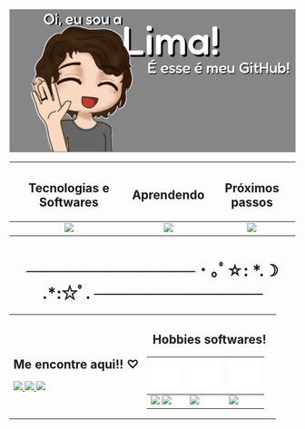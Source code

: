 <div  align="center">
  <img src="limaaa.gif" width="800">
</div>
  
<table align="center">
  <thead>
    <tr>
      <th style="text-align:center;"><h2> Tecnologias e Softwares </h2></th>
      <th style="text-align:center;"><h2> Aprendendo </h2></th>
      <th style="text-align:center;"><h2> Próximos passos </h2></th>
    </tr>
  </thead>
  <tbody>
    <tr>
      <td align="center">
        <a href="https://skillicons.dev">
          <img src="https://skillicons.dev/icons?i=html,css,cpp,php,mysql,obsidian,notion,vscode&perline=3&theme=light" width="200" />
        </a>
      </td>
      <td align="center">
        <a href="https://skillicons.dev">
          <img src="https://skillicons.dev/icons?i=git,github,figma,js&perline=3&theme=light" width="200" />
        </a>
      </td>
      <td align="center">
        <a href="https://skillicons.dev">
          <img src="https://skillicons.dev/icons?i=androidstudio,kotlin,nodejs,py,sass&perline=3&theme=light" width="200"  />
        </a>
      </td>
    </tr>
  </tbody>
</table>



<h1 align="center"> ─────────────── ･ ｡ﾟ☆: *.☽ .*:☆ﾟ. ─────────────── </h1>



<table align="center">
  <tr>
    <!-- Coluna da esquerda -->
    <td  width="50%">
      <h2 align="center" > Me encontre aqui!! ♡︎ </h2>
      <a href="https://discord.com/users/560628140473581569" target="_blank">
        <img src="https://skillicons.dev/icons?i=discord&theme=light" width="55">
      </a>
      <a href="mailto:marianalima.developer@gmail.com">
        <img src="https://skillicons.dev/icons?i=gmail&theme=light" width="55">
      </a>
      <a href="https://instagram.com/marianalima.dev" target="_blank">
        <img src="https://skillicons.dev/icons?i=instagram&theme=light" width="55">
      </a>
    </td>
  <!-- Coluna da direita -->
    <td align="center" width="50%">
      <h2>Hobbies softwares!</h2>
      <table>
        <thead>
          <tr>
            <th><img src="iconizer-camera-fill.svg" width="55"> </th>
            <th><img src="iconizer-palette2.svg" width="55"></th>
            <th><img src="iconizer-brush.svg" width="55"></th>
          </tr>
        </thead>
        <tbody>
          <tr>
            <td><img src="https://img.shields.io/badge/Adobe%20Lightroom-31A8FF.svg?style=for-the-badge&logo=Adobe%20Lightroom&logoColor=white" width="180"> 
            <a href="https://instagram.com/marianalima.jpg" target="_blank">
                <img src="https://skillicons.dev/icons?i=instagram&theme=light" width="30">
            </a>
            </td>
            <td><img src="https://img.shields.io/badge/Canva-%2300C4CC.svg?style=for-the-badge&logo=Canva&logoColor=white" width="100"></td>
            <td><img src="https://img.shields.io/badge/ClipStudioPaint-%23CFD3D3.svg?style=for-the-badge&logo=ClipStudioPaint&logoColor=white" width="180"></td>
          </tr>
        </tbody>
      </table>
    </td>
  </tr>
</table>
